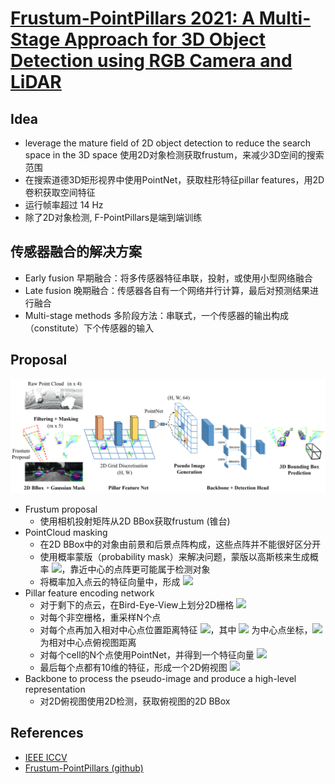 # [Frustum-PointPillars 2021: A Multi-Stage Approach for 3D Object Detection using RGB Camera and LiDAR](https://drive.google.com/file/d/1UK8AvxnlZ85M0bK2cVIZHheMwNaKgWRI/view?usp=drivesdk)

## Idea
- leverage the mature field of 2D object detection to reduce the
search space in the 3D space 使用2D对象检测获取frustum，来减少3D空间的搜索范围
- 在搜索道德3D矩形视界中使用PointNet，获取柱形特征pillar features，用2D卷积获取空间特征
- 运行帧率超过 14 Hz
- 除了2D对象检测, F-PointPillars是端到端训练

## 传感器融合的解决方案
- Early fusion 早期融合：将多传感器特征串联，投射，或使用小型网络融合
- Late fusion 晚期融合：传感器各自有一个网络并行计算，最后对预测结果进行融合
- Multi-stage methods 多阶段方法：串联式，一个传感器的输出构成（constitute）下个传感器的输入

## Proposal
![](images/f-pointpillars.png)

- Frustum proposal
    - 使用相机投射矩阵从2D BBox获取frustum (锥台)
- PointCloud masking
    - 在2D BBox中的对象由前景和后景点阵构成，这些点阵并不能很好区分开
    - 使用概率蒙版（probability mask）来解决问题，蒙版以高斯核来生成概率 <img src="https://latex.codecogs.com/svg.image?\mathcal{L}" />，靠近中心的点阵更可能属于检测对象
    - 将概率加入点云的特征向量中，形成 <img src="https://latex.codecogs.com/svg.image?(x,y,z,\text{intensity},\mathcal{L})"/>
- Pillar feature encoding network
    - 对于剩下的点云，在Bird-Eye-View上划分2D栅格 <img src="https://latex.codecogs.com/svg.image?(H, W)"/>
    - 对每个非空栅格，重采样N个点
    - 对每个点再加入相对中心点位置距离特征 <img src="https://latex.codecogs.com/svg.image?x_c,y_c,z_c,x_p,y_p"/>，其中 <img src="https://latex.codecogs.com/svg.image?x_c,y_c,z_c"/> 为中心点坐标，<img src="https://latex.codecogs.com/svg.image?x_p,y_p"/> 为相对中心点俯视图距离
    - 对每个cell的N个点使用PointNet，并得到一个特征向量 <img src="https://latex.codecogs.com/svg.image?C_{out}"/>
    - 最后每个点都有10维的特征，形成一个2D俯视图 <img src="https://latex.codecogs.com/svg.image?(H,W,C_{out})"/>
- Backbone to process the pseudo-image and produce a high-level representation
    - 对2D俯视图使用2D检测，获取俯视图的2D BBox

## References
- [IEEE ICCV](https://ieeexplore.ieee.org/document/9607424)
- [Frustum-PointPillars (github)](https://github.com/anshulpaigwar/Frustum-Pointpillars)